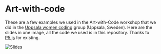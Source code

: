 # Art-with-code

These are a few examples we used in the Art-with-Code workshop that we did in the [Uppsala women coding](https://www.meetup.com/Uppsala-women-coding-beginners-welcome/)
group (Uppsala, Sweden). Here are the slides in one image, all the code we used is in this repository. Thanks to [P5.js](https://p5js.org/) for existing.

![Slides](https://raw.githubusercontent.com/zloysmiertniy/art-with-code/master/slides.png)
